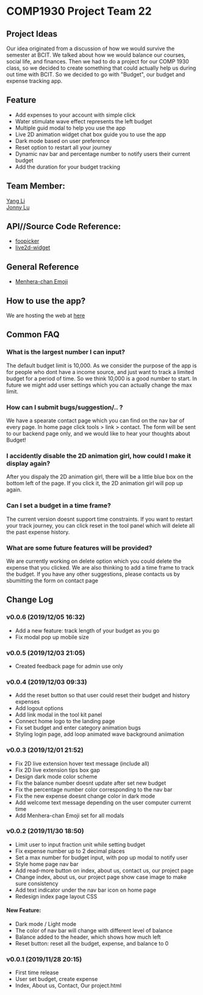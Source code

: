 # COMP1930 Project Team 22

## Project Ideas

Our idea originated from a discussion of how we would survive the semester at BCIT. We talked about how we would balance our courses, social life, and finances. Then we had to do a project for our COMP 1930 class, so we decided to create something that could actually help us during out time with BCIT. So we decided to go with "Budget", our budget and expense tracking app.

## Feature

- Add expenses to your account with simple click
- Water stimulate wave effect represents the left budget
- Multiple guid modal to help you use the app
- Live 2D animation widget chat box guide you to use the app
- Dark mode based on user preference
- Reset option to restart all your journey
- Dynamic nav bar and percentage number to notify users their current budget
- Add the duration for your budget tracking


## Team Member: 

[Yang Li](https://github.com/yang052513)  <br>
[Jonny Lu](https://github.com/lynnoj)

## API//Source Code Reference:

- [foopicker](https://github.com/yogasaikrishna/foopicker)
- [live2d-widget](https://live2d.com)

## General Reference

- [Menhera-chan Emoji](https://www.pixiv.net/member.php?id=2302136)

## How to use the app?
We are hosting the web at [here](https://comp1930-inclass.firebaseapp.com)

## Common FAQ
### What is the largest number I can input?
The default budget limit is 10,000. As we consider the purpose of the app is for people who dont have a income source, and just want to track a limited budget for a period of time. So we think 10,000 is a good number to start. In future we might add user settings which you can actually change the max limit.

### How can I submit bugs/suggestion/.. ?
We have a spearate contact page which you can find on the nav bar of every page. In home page click tools > link > contact. 
The form will be sent to our backend page only, and we would like to hear your thoughts about Budget!

### I accidently disable the 2D animation girl, how could I make it display again?
After you dispaly the 2D animation girl, there will be a little blue box on the bottom left of the page. If you click it, the 2D animation girl will pop up again.

### Can I set a budget in a time frame?
The current version doesnt support time constraints. If you want to restart your track journey, you can click reset in the tool panel which will delete all the past expense history.

### What are some future features will be provided?
We are currently working on delete option which you could delete the expense that you clicked. We are also thinking to add a time frame to track the budget. If you have any other suggestions, please contacts us by sbumitting the form on contact page

## Change Log
### v0.0.6 (2019/12/05 16:32)
- Add a new feature: track length of your budget as you go
- Fix modal pop up mobile size 

### v0.0.5 (2019/12/03 21:05)
- Created feedback page for admin use only

### v0.0.4 (2019/12/03 09:33)
- Add the reset button so that user could reset their budget and history expenses
- Add logout options
- Add link modal in the tool kit panel
- Connect home logo to the landing page
- Fix set budget and enter category animation bugs
- Styling login page, add loop animated wave background aniimation

### v0.0.3 (2019/12/01 21:52)
- Fix 2D live extension hover text message (include all)
- Fix 2D live extension tips box gap
- Design dark mode color scheme
- Fix the balance number doesnt update after set new budget
- Fix the percentage number color corresponding to the nav bar
- Fix the new expense doesnt change color in dark mode
- Add welcome text message depending on the user computer currernt time
- Add Menhera-chan Emoji set for all modals

### v0.0.2 (2019/11/30 18:50)
- Limit user to input fraction unit while setting budget
- Fix expense number up to 2 decimal places
- Set a max number for budget input, with pop up modal to notify user
- Style home page nav bar
- Add read-more button on index, about us, contact us, our project page
- Change index, about us, our project page show case image to make sure consistency
- Add text indicator under the nav bar icon on home page
- Redesign index page layout CSS
#### **New Feature:**
  - Dark mode / Light mode
  - The color of nav bar will change with different level of balance
  - Balance added to the header, which shows how much left
  - Reset button: reset all the budget, expense, and balance to 0

### v0.0.1 (2019/11/28 20:15)
- First time release
- User set budget, create expense
- Index, About us, Contact, Our project.html



